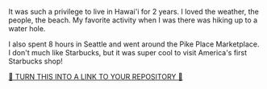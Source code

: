 It was such a privilege to live in Hawai'i for 2 years. I loved the weather, the people, the beach. My favorite activity when I was there was hiking up to a water hole.

I also spent 8 hours in Seattle and went around the Pike Place Marketplace. I don't much like Starbucks, but it was super cool to visit America's first Starbucks shop! 

[🍩 TURN THIS INTO A LINK TO YOUR REPOSITORY 🍩](https://github.com/mcharrod/git_and_gh_practice)
